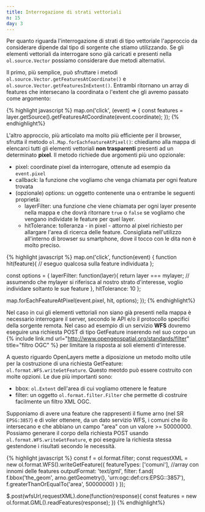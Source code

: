 ```yaml
---
title: Interrogazione di strati vettoriali
n: 15
day: 3
---
```

Per quanto riguarda l'interrogazione di strati di tipo vettoriale l'approccio da considerare dipende dal tipo di sorgente che stiamo utilizzando. Se gli elementi vettoriali da interrogare sono già caricati e presenti nella `ol.source.Vector` possiamo considerare due metodi alternativi.

Il primo, più semplice, può sfruttare i metodi `ol.source.Vector.getFeaturesAtCoordinate()` e `ol.source.Vector.getFeaturesInExtent()`. Entrambi ritornano un array di features che intersecano la coordinata o l'extent che gli avremo passato come argomento:

{% highlight javascript %}
map.on('click', (event) => {
    const features = layer.getSource().getFeaturesAtCoordinate(event.coordinate);
});
{% endhighlight%}

L'altro approccio, più articolato ma molto più efficiente per il browser, sfrutta il metodo `ol.Map.forEachfeatureAtPixel()`: chiediamo alla mappa di elencarci tutti gli elementi vettoriali **non trasparenti** presenti ad un determinato **pixel**. Il metodo richiede due argomenti più uno opzionale:

* pixel: coordinate pixel da interrogare, ottenute ad esempio da `event.pixel`
* callback: la funzione che vogliamo che venga chiamata per ogni feature trovata
* (opzionale) options: un oggetto contenente una o entrambe le seguenti proprietà:
  * layerFilter: una funzione che viene chiamata per ogni layer presente nella mappa e che dovrà ritornare `true` o `false` se vogliamo che vengano individate le feature per quel layer.
  * hitTolerance: tolleranza - in pixel - attorno al pixel richiesto per allargare l'area di ricerca delle feature. Consigliata nell'utilizzo all'interno di browser su smartphone, dove il tocco con le dita non è molto preciso.
  
{% highlight javascript %}
map.on('click', function(event) {
  function hit(feature){
    // eseguo qualcosa sulla feature individuata
  };

  const options = {
    layerFilter: function(layer){
      return layer === mylayer; // assumendo che mylayer si riferisca al nostro strato d'interesse, voglio individare soltanto le sue feature
    },
    hitTolerance: 10
  };

  map.forEachFeatureAtPixel(event.pixel, hit, options);
});
{% endhighlight%}

Nel caso in cui gli elementi vettoriali non siano già presenti nella mappa è necessario interrogare il server, secondo le API e/o il protocollo specifici della sorgente remota. Nel caso ad esempio di un servizio **WFS** dovremo eseguire una richiesta POST di tipo GetFeature inserendo nel suo corpo un {% include link.md url="http://www.opengeospatial.org/standards/filter" title="filtro OGC" %} per limitare la risposta ai soli elementi d'interesse. 

A questo riguardo OpenLayers mette a diposizione un metodo molto utile per la costruzione di una richiesta GetFeature: `ol.format.WFS.writeGetFeature`. Questo meotdo può essere costruito con molte opzioni. Le due più importanti sono:

* bbox: `ol.Extent` dell'area di cui vogliamo ottenere le feature
* filter: un oggetto `ol.format.filter.Filter` che permette di costruire facilmente un filtro XML OGC.

Supponiamo di avere una feature che rappresenti il fiume arno (nel SR `EPSG:3857`) e di voler ottenere, da un dato servizio WFS, i comuni che ilo intersecano e che abbiano un campo "area" con un valore >= 50000000. Possiamo generare il corpo della richiesta POST usando `ol.format.WFS.writeGetFeature`, e poi eseguire la richiesta stessa gestendone i risultati secondo le necessità.

{% highlight javascript %}
const f = ol.format.filter;
const requestXML = new ol.format.WFS().writeGetFeature({
    featureTypes: ['comuni'], //array con innomi delle features
    outputFormat: 'text/gml',
    filter: f.and(
      f.bbox('the_geom', arno.getGeometry(), 'urn:ogc:def:crs:EPSG::3857'),
      f.greaterThanOrEqualTo('area', 50000000)
    )
});

$.post(wfsUrl,requestXML).done(function(response){
    const features = new ol.format.GML().readFeatures(response);
})
{% endhighlight%}


